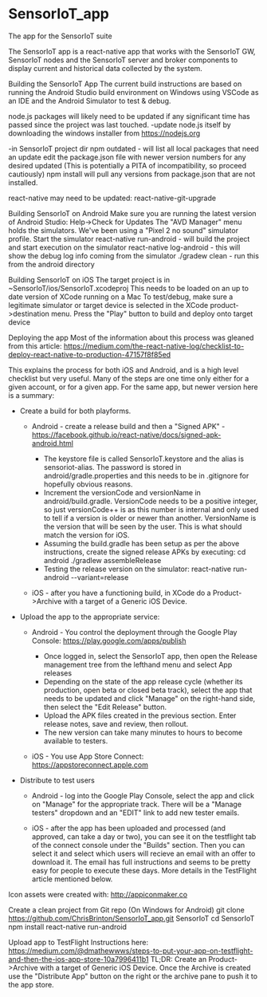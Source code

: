 # SensorIoT_app
The app for the SensorIoT suite

The SensorIoT app is a react-native app that works with the SensorIoT GW, SensorIoT nodes and the SensorIoT server and broker components to display current and historical data collected by the system.

Building the SensorIoT App
The current build instructions are based on running the Android Studio build environment on Windows using VSCode as an IDE and the Android Simulator to test & debug.

node.js packages will likely need to be updated if any significant time has passed since the project was last touched.
-update node.js itself by downloading the windows installer from https://nodejs.org
 
-in SensorIoT project dir
 npm outdated - will list all local packages that need an update
 edit the package.json file with newer version numbers for any desired updated (This is potentially a PITA of incompatibility, so proceed cautiously)
 npm install will pull any versions from package.json that are not installed. 
 
react-native may need to be updated:
react-native-git-upgrade
 
Building SensorIoT on Android
Make sure you are running the latest version of Android Studio: Help->Check for Updates
The "AVD Manager" menu holds the simulators. We've been using a "Pixel 2 no sound" simulator profile. Start the simulator
react-native run-android - will build the project and start execution on the simulator
react-native log-android - this will show the debug log info coming from the simulator
./gradew clean - run this from the android directory

Building SensorIoT on iOS
The target project is in ~SensorIoT/ios/SensorIoT.xcodeproj
This needs to be loaded on an up to date version of XCode running on a Mac
To test/debug, make sure a legitimate simulator or target device is selected in the XCode product->destination menu.
Press the "Play" button to build and deploy onto target device

Deploying the app
Most of the information about this process was gleaned from this article:
https://medium.com/the-react-native-log/checklist-to-deploy-react-native-to-production-47157f8f85ed

This explains the process for both iOS and Android, and is a high level checklist but very useful. Many of the steps are one
time only either for a given account, or for a given app. For the same app, but newer version here is a summary:

- Create a build for both playforms. 
  - Android - create a release build and then a "Signed APK" - https://facebook.github.io/react-native/docs/signed-apk-android.html
    - The keystore file is called SensorIoT.keystore and the alias is sensoriot-alias. The password is stored in android/gradle.properties
      and this needs to be in .gitignore for hopefully obvious reasons.
    - Increment the versionCode and versionName in android/build.gradle. VersionCode needs to be a positive integer, so just versionCode++ is as
      this number is internal and only used to tell if a version is older or newer than another. VersionName is the version that will be seen
      by the user. This is what should match the version for iOS.
    - Assuming the build.gradle has been setup as per the above instructions, create the signed release APKs by executing:
      cd android
      ./gradlew assembleRelease
    - Testing the release version on the simulator:
      react-native run-android --variant=release

  - iOS - after you have a functioning build, in XCode do a Product->Archive with a target of a Generic iOS Device.

- Upload the app to the appropriate service:
  - Android - You control the deployment through the Google Play Console: https://play.google.com/apps/publish
    - Once logged in, select the SensorIoT app, then open the Release management tree from the lefthand menu and select App releases
    - Depending on the state of the app release cycle (whether its production, open beta or closed beta track), select the app that needs
      to be updated and click "Manage" on the right-hand side, then select the "Edit Release" button.
    - Upload the APK files created in the previous section. Enter release notes, save and review, then rollout.
    - The new version can take many minutes to hours to become available to testers.


  - iOS - You use App Store Connect: https://appstoreconnect.apple.com

- Distribute to test users
  - Android - log into the Google Play Console, select the app and click on "Manage" for the appropriate track. There will be a "Manage testers"
    dropdown and an "EDIT" link to add new tester emails.

  - iOS - after the app has been uploaded and processed (and approved, can take a day or two), you can see it on the 
    testflight tab of the connect console under the "Builds" section. Then you can select it and select which users will
    recieve an email with an offer to download it. The email has full instructions and seems to be pretty easy for people
    to execute these days. More details in the TestFlight article mentioned below.

Icon assets were created with:
http://appiconmaker.co

Create a clean project from Git repo (On Windows for Android)
  git clone https://github.com/ChrisBrinton/SensorIoT_app.git SensorIoT
  cd SensorIoT
  npm install
  react-native run-android

Upload app to TestFlight
Instructions here: https://medium.com/@dmathewwws/steps-to-put-your-app-on-testflight-and-then-the-ios-app-store-10a7996411b1
TL;DR:
  Create an Product->Archive with a target of Generic iOS Device. 
  Once the Archive is created use the "Distribute App" button on the right or the archive pane to push it to the app store.
  